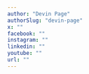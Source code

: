 ```yaml
---
author: "Devin Page"
authorSlug: "devin-page"
x: ""
facebook: ""
instagram: ""
linkedin: ""
youtube: ""
url: ""
---
```

